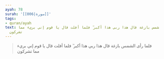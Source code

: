 ```yaml
---
ayah: 78
surah: '[[006|سورة]]'
tags:
- quran/ayah
text: فلما رأى الشمس بازغة قال هذا ربي هذا أكبر ۖ فلما أفلت قال يا قوم إني بريء مما
  تشركون
---
```

> فلما رأى الشمس بازغة قال هذا ربي هذا أكبر ۖ فلما أفلت قال يا قوم إني بريء مما تشركون
